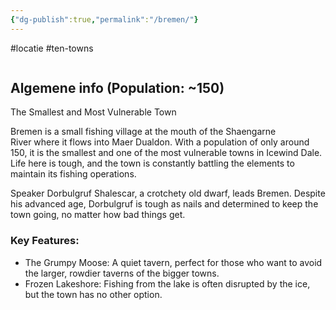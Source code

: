 ```yaml
---
{"dg-publish":true,"permalink":"/bremen/"}
---
```


#locatie #ten-towns 
```table-of-contents
```
## Algemene info (Population: ~150)

The Smallest and Most Vulnerable Town

Bremen is a small fishing village at the mouth of the Shaengarne River where it flows into Maer Dualdon. With a population of only around 150, it is the smallest and one of the most vulnerable towns in Icewind Dale. Life here is tough, and the town is constantly battling the elements to maintain its fishing operations.

Speaker Dorbulgruf Shalescar, a crotchety old dwarf, leads Bremen. Despite his advanced age, Dorbulgruf is tough as nails and determined to keep the town going, no matter how bad things get.

### Key Features:

- The Grumpy Moose: A quiet tavern, perfect for those who want to avoid the larger, rowdier taverns of the bigger towns.
- Frozen Lakeshore: Fishing from the lake is often disrupted by the ice, but the town has no other option.